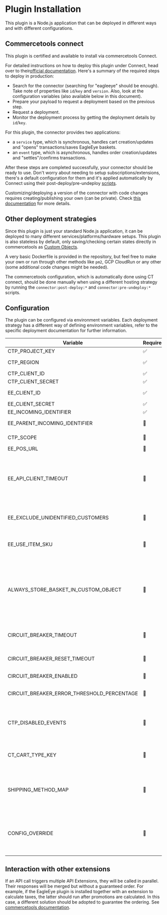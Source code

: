 # Plugin Installation

This plugin is a Node.js application that can be deployed in different ways and with different configurations.

## Commercetools connect

This plugin is certified and available to install via commercetools Connect.

For detailed instructions on how to deploy this plugin under Connect, head over to
their[official documentation](https://docs.commercetools.com/connect/getting-started#deploy-a-connector). Here's a
summary of the required steps to deploy in production:

- Search for the connector (searching for "eagleeye" should be enough). Take note of properties like `id`/`key`
  and `version`. Also, look at the configuration variables (also available below in this document).
- Prepare your payload to request a deployment based on the previous step.
- Request a deployment.
- Monitor the deployment process by getting the deployment details by `id`/`key`.

For this plugin, the connector provides two applications:

- a `service` type, which is synchronous, handles cart creation/updates and "opens" transactions/saves EagleEye baskets.
- an `event` type, which is asynchronous, handles order creation/updates and "settles"/confirms transactions.

After these steps are completed successfully, your connector should be ready to use. Don't worry about needing to setup
subscriptions/extensions, there's a default configuration for them and it's applied automatically by Connect using their
post-deploy/pre-undeploy [scripts](https://docs.commercetools.com/connect/convert-existing-integration#adding-automation-scripts).

Customizing/deploying a version of the connector with code changes requires creating/publishing your own (can be
private). Check [this documentation](https://docs.commercetools.com/connect/development) for more details.

## Other deployment strategies

Since this plugin is just your standard Node.js application, it can be deployed to many different
services/platforms/hardware setups. This plugin is also stateless by default, only saving/checking certain states
directly in commercetools as [Custom Objects](https://docs.commercetools.com/api/projects/custom-objects).

A very basic Dockerfile is provided in the repository, but feel free to make your own or run through other methods
like `pm2`, GCP CloudRun or any other (some additional code changes might be needed).

The commercetools configuration, which is automatically done using CT connect, should be done manually when using a
different hosting strategy by running the `connector:post-deploy:*` and `connector:pre-undeploy:*` scripts.

## Configuration

The plugin can be configured via environment variables. Each deployment strategy has a different way of defining
environment variables, refer to the specific deployment documentation for further information.

| Variable                                   | Required | Default                             | Description                                                                                                                                                                                                                                                                                                                                                                                                            |
|--------------------------------------------|----------|-------------------------------------|------------------------------------------------------------------------------------------------------------------------------------------------------------------------------------------------------------------------------------------------------------------------------------------------------------------------------------------------------------------------------------------------------------------------|
| CTP_PROJECT_KEY                            | ✅        |                                     | The commercetools project key                                                                                                                                                                                                                                                                                                                                                                                          |
| CTP_REGION                                 | ✅        |                                     | The commercetools region. E.g.: europe-west1.gcp                                                                                                                                                                                                                                                                                                                                                                       |
| CTP_CLIENT_ID                              | ✅        |                                     | The commercetools client ID                                                                                                                                                                                                                                                                                                                                                                                            | 
| CTP_CLIENT_SECRET                          | ✅        |                                     | The commercetools client secret                                                                                                                                                                                                                                                                                                                                                                                        |
| EE_CLIENT_ID                               | ✅        |                                     | The clientId supplied by Eagle Eye during onboarding.                                                                                                                                                                                                                                                                                                                                                                  |
| EE_CLIENT_SECRET                           | ✅        |                                     | The Eagle Eye secret                                                                                                                                                                                                                                                                                                                                                                                                   |
| EE_INCOMING_IDENTIFIER                     | ✅        |                                     | EagleEye Outlet Incoming Identifier                                                                                                                                                                                                                                                                                                                                                                                    |
| EE_PARENT_INCOMING_IDENTIFIER              | 🚫       |                                     | EagleEye Outlet's Parent unit Incoming Identifier                                                                                                                                                                                                                                                                                                                                                                      |
| CTP_SCOPE                                  | 🚫       |                                     | The commercetools client scope. The default value is empty                                                                                                                                                                                                                                                                                                                                                             |
| EE_POS_URL                                 | 🚫       | https://pos.sandbox.uk.eagleeye.com | The EagleEye POS API url                                                                                                                                                                                                                                                                                                                                                                                               |
| EE_API_CLIENT_TIMEOUT                      | 🚫       | 1800                                | EagleEye API Client timeout. This timeout can be used to avoid the CT API request to fail when the circuit breaker functionality is disabled. If the circuit breaker is enabled and CIRCUIT_BREAKER_TIMEOUT is lower than EE_API_CLIENT_TIMEOUT then the circuit breaker timeout will trigger first.                                                                                                                   |
| EE_EXCLUDE_UNIDENTIFIED_CUSTOMERS          | 🚫       | false                               | When set to true open offers will be requested only for identified customers (custom field `eagleeye-identityValue` is present).                                                                                                                                                                                                                                                                                       |
| EE_USE_ITEM_SKU                            | 🚫       | false                               | When set to true the wallet OPEN request maps the commercetools product sku to the EagleEye `sku` instead of using the `upc`.                                                                                                                                                                                                                                                                                          |
| ALWAYS_STORE_BASKET_IN_CUSTOM_OBJECT       | 🚫       | true                                | When set to true the EagleEye enriched basked is saved every time the plugin calls the EagleEye API. Saving the basket increases the CT Cart API response time, to improve performance this option can be set to false and the basket should be saved ideally when the CT cart is frozen by passing the custom field `eagleeye-action` = `SAVE_BASKET`. [More info](how-it-works.md#storing-eagle-eye-enriched-basket) |
| CIRCUIT_BREAKER_TIMEOUT                    | 🚫       | 1700                                | The time in milliseconds that action should be allowed to execute before timing out. Timeout can be disabled by setting this to `false`.                                                                                                                                                                                                                                                                               |
| CIRCUIT_BREAKER_RESET_TIMEOUT              | 🚫       | 30000                               | The time in milliseconds to wait before setting the breaker to `halfOpen` state, and trying the action again                                                                                                                                                                                                                                                                                                           |
| CIRCUIT_BREAKER_ENABLED                    | 🚫       | true                                | Whether the circuit breaker functionality is enabled                                                                                                                                                                                                                                                                                                                                                                   |
| CIRCUIT_BREAKER_ERROR_THRESHOLD_PERCENTAGE | 🚫       | 50                                  | The error percentage at which to open the circuit and start short-circuiting requests to fallback                                                                                                                                                                                                                                                                                                                      |
| CTP_DISABLED_EVENTS                        | 🚫       |                                     | Comma separated names of event processor to be disabled. Allowed values are: `OrderCreatedWithPaidState`, `OrderCreatedWithSettleAction`, `OrderPaymentStateChanged`, `OrderUpdatedWithSettleActionProcessor`                                                                                                                                                                                                          |
| CT_CART_TYPE_KEY                           | 🚫       | custom-cart-type                    | Allows to change the custom cart type key. Useful if there is already another custom cart type used in the commercetools project                                                                                                                                                                                                                                                                                       |
| SHIPPING_METHOD_MAP                        | 🚫       | `[]`                                | Stringified and escaped JSON array for mapping shipping methods to EE UPCs. Used to apply shipping discounts defined as product discounts in EagleEye. Example: `[{\"key\":\"my-shipping-method-key\",\"upc\":\"my-ee-upc\"}]`                                                                                                                                                                                         |
| CONFIG_OVERRIDE                            | 🚫       |                                     | Stringified and escaped JSON to override any amount of configuration properties. The provided object will be merged with your default configuration based on environment variables. Example: `{\"commercetools\": { \"region\": \"us-central1.gcp\"}}`                                                                                                                                                                 |

## Interaction with other extensions

If an API call triggers multiple API Extensions, they will be called in parallel. Their responses will be merged but
without a guaranteed order. For example, if the EagleEye plugin is installed together with an extension to calculate
taxes, the latter should run after promotions are calculated. In this case, a different solution should be adopted to
guarantee the ordering.
See [commercetools documentation](https://docs.commercetools.com/api/projects/api-extensions#multiple-api-extensions-in-a-single-api-call). 
